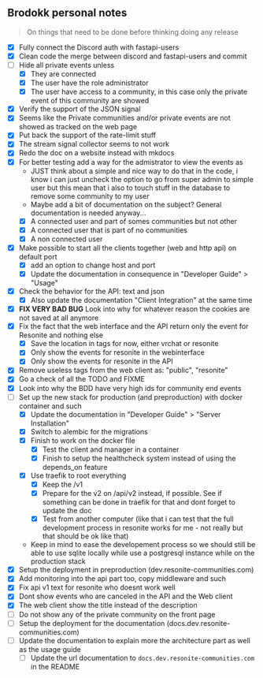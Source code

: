 ## Brodokk personal notes

> On things that need to be done before thinking doing any release

- [x] Fully connect the Discord auth with fastapi-users
- [x] Clean code the merge between discord and fastapi-users and commit
- [ ] Hide all private events unless
  - [x] They are connected
  - [x] The user have the role administrator
  - [x] The user have access to a community, in this case only the private event of this community are showed
- [x] Verify the support of the JSON signal
- [x] Seems like the Private communities and/or private events are not showed as tracked on the web page
- [x] Put back the support of the rate-limit stuff
- [x] The stream signal collector seems to not work
- [x] Redo the doc on a website instead with mkdocs
- [x] For better testing add a way for the admistrator to view the events as
  - JUST think about a simple and nice way to do that in the code, i know i can just uncheck the option to go from super admin to simple user but this mean that i also to touch stuff in the database to remove some community to my user
  - Maybe add a bit of documentation on the subject? General documentation is needed anyway...
  - [x] A connected user and part of somes communities but not other
  - [x] A connected user that is part of no communities
  - [x] A non connected user
- [x] Make possible to start all the clients together (web and http api) on default port
  - [x] add an option to change host and port
  - [x] Update the documentation in consequence in "Developer Guide" > "Usage"
- [x] Check the behavior for the API: text and json
  - [x] Also update the documentation "Client Integration" at the same time
- [x] **FIX VERY BAD BUG** Look into why for whatever reason the cookies are not saved at all anymore
- [x] Fix the fact that the web interface and the API return only the event for Resonite and nothing else
  - [x] Save the location in tags for now, either vrchat or resonite
  - [x] Only show the events for resonite in the webinterface
  - [x] Only show the events for resonite in the API
- [x] Remove useless tags from the web client as: "public", "resonite"
- [x] Go a check of all the TODO and FIXME
- [x] Look into why the BDD have very high ids for community end events
- [ ] Set up the new stack for production (and preproduction) with docker container and such
  - [x] Update the documentation in "Developer Guide" > "Server Installation"
  - [x] Switch to alembic for the migrations
  - [x] Finish to work on the docker file
    - [x] Test the client and manager in a container
    - [x] Finish to setup the healthcheck system instead of using the depends_on feature
  - [x] Use traefik to root everything
    - [x] Keep the /v1
    - [x] Prepare for the v2 on /api/v2 instead, if possible. See if something can be done in traefik for that and dont forget to update the doc
    - [x] Test from another computer (like that i can test that the full development process in resonite works for me - not really but that should be ok like that)
  - Keep in mind to ease the developement process so we should still be able to use sqlite locally while use a postgresql instance while on the production stack
- [x] Setup the deployment in preproduction (dev.resonite-communities.com)
- [x] Add monitoring into the api part too, copy middleware and such
- [x] Fix api v1 text for resonite who doesnt work well
- [x] Dont show events who are canceled in the API and the Web client
- [x] The web client show the title instead of the description
- [ ] Do not show any of the private community on the front page
- [ ] Setup the deployment for the documentation (docs.dev.resonite-communities.com)
- [ ] Update the documentation to explain more the architecture part as well as the usage guide
  - [ ] Update the url documentation to `docs.dev.resonite-communities.com` in the README